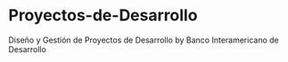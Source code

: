 # Proyectos-de-Desarrollo
Diseño y Gestión de Proyectos de Desarrollo by Banco Interamericano de Desarrollo
